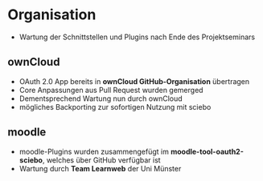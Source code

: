 # Organisation
  * Wartung der Schnittstellen und Plugins nach Ende des Projektseminars

## ownCloud
  * OAuth 2.0 App bereits in **ownCloud GitHub-Organisation** übertragen
  * Core Anpassungen aus Pull Request wurden gemerged
  * Dementsprechend Wartung nun durch ownCloud
  * mögliches Backporting zur sofortigen Nutzung mit sciebo

## moodle
  * moodle-Plugins wurden zusammengefügt im **moodle-tool-oauth2-sciebo**, welches über GitHub verfügbar ist
  * Wartung durch **Team Learnweb** der Uni Münster